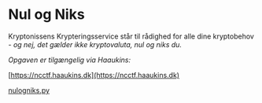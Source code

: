 # Nul og Niks

Kryptonissens Krypteringsservice står til rådighed for alle dine kryptobehov - *og nej, det gælder ikke kryptovaluta, nul og niks du.*

*Opgaven er tilgængelig via Haaukins:*

[https://ncctf.haaukins.dk](https://ncctf.haaukins.dk)

[nulogniks.py](nulogniks.py)

